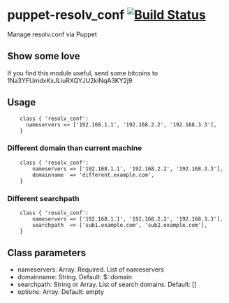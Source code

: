 # puppet-resolv_conf [![Build Status](https://secure.travis-ci.org/saz/puppet-resolv_conf.png)](http://travis-ci.org/saz/puppet-resolv_conf)

Manage resolv.conf via Puppet

## Show some love
If you find this module useful, send some bitcoins to 1Na3YFUmdxKxJLiuRXQYJU2kiNqA3KY2j9

## Usage

```
    class { 'resolv_conf':
      nameservers => ['192.168.1.1', '192.168.2.2', '192.168.3.3'],
    }
```

### Different domain than current machine

```puppet
    class { 'resolv_conf':
        nameservers => ['192.168.1.1', '192.168.2.2', '192.168.3.3'],
        domainname  => 'different.example.com',
    }
```

### Different searchpath

```puppet
    class { 'resolv_conf':
        nameservers => ['192.168.1.1', '192.168.2.2', '192.168.3.3'],
        searchpath  => ['sub1.example.com', 'sub2.example.com'],
    }
```

## Class parameters
* nameservers: Array. Required. List of nameservers
* domainname: String. Default: $::domain
* searchpath: String or Array. List of search domains. Default: []
* options: Array. Default: empty
